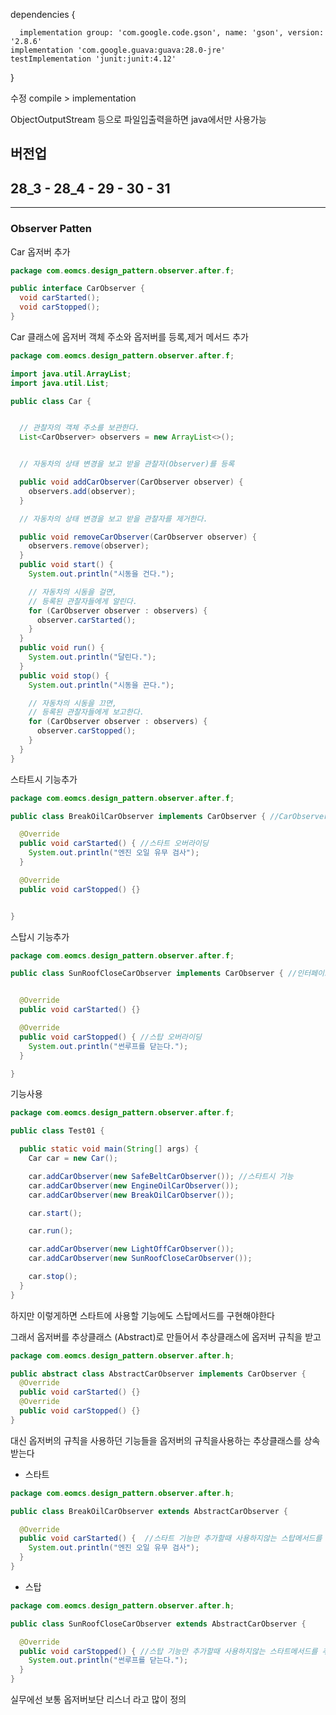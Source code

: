 dependencies {
  

      implementation group: 'com.google.code.gson', name: 'gson', version: '2.8.6'
    implementation 'com.google.guava:guava:28.0-jre'
    testImplementation 'junit:junit:4.12'

}

수정 compile >  implementation

ObjectOutputStream 등으로 파일입출력을하면 java에서만 사용가능



## 버전업 

## 28_3  -  28_4  - 29 - 30 - 31





---

### Observer Patten 



Car 옵저버 추가

```java
package com.eomcs.design_pattern.observer.after.f;

public interface CarObserver {
  void carStarted();
  void carStopped();
}
```



Car 클래스에 옵저버 객체 주소와 옵저버를 등록,제거 메서드 추가

```java
package com.eomcs.design_pattern.observer.after.f;

import java.util.ArrayList;
import java.util.List;

public class Car {


  // 관찰자의 객체 주소를 보관한다.
  List<CarObserver> observers = new ArrayList<>();


  // 자동차의 상태 변경을 보고 받을 관찰자(Observer)를 등록

  public void addCarObserver(CarObserver observer) {
    observers.add(observer);
  }

  // 자동차의 상태 변경을 보고 받을 관찰자를 제거한다.

  public void removeCarObserver(CarObserver observer) {
    observers.remove(observer);
  }
  public void start() {
    System.out.println("시동을 건다.");

    // 자동차의 시동을 걸면,
    // 등록된 관찰자들에게 알린다.
    for (CarObserver observer : observers) {
      observer.carStarted();
    }
  }
  public void run() {
    System.out.println("달린다.");
  }
  public void stop() {
    System.out.println("시동을 끈다.");

    // 자동차의 시동을 끄면,
    // 등록된 관찰자들에게 보고한다.
    for (CarObserver observer : observers) {
      observer.carStopped();
    }
  }
}
```



스타트시 기능추가

```java
package com.eomcs.design_pattern.observer.after.f;

public class BreakOilCarObserver implements CarObserver { //CarObserver 인터페이스에 따른다

  @Override
  public void carStarted() { //스타트 오버라이딩
    System.out.println("엔진 오일 유무 검사");
  }

  @Override
  public void carStopped() {}


}

```



스탑시 기능추가

```java
package com.eomcs.design_pattern.observer.after.f;

public class SunRoofCloseCarObserver implements CarObserver { //인터페이스에 따른다


  @Override
  public void carStarted() {}

  @Override
  public void carStopped() { //스탑 오버라이딩
    System.out.println("썬루프를 닫는다.");
  }

}

```



기능사용

```java
package com.eomcs.design_pattern.observer.after.f;

public class Test01 {

  public static void main(String[] args) {
    Car car = new Car();

    car.addCarObserver(new SafeBeltCarObserver()); //스타트시 기능 
    car.addCarObserver(new EngineOilCarObserver());
    car.addCarObserver(new BreakOilCarObserver());

    car.start();

    car.run();

    car.addCarObserver(new LightOffCarObserver());
    car.addCarObserver(new SunRoofCloseCarObserver());

    car.stop();
  }
}
```





하지만 이렇게하면 스타트에 사용할 기능에도 스탑메서드를 구현해야한다



그래서 옵저버를 추상클래스 (Abstract)로 만들어서  추상클래스에  옵저버 규칙을 받고

```java
package com.eomcs.design_pattern.observer.after.h;

public abstract class AbstractCarObserver implements CarObserver {
  @Override
  public void carStarted() {}
  @Override
  public void carStopped() {}
}
```



대신 옵저버의 규칙을 사용하던 기능들을 옵저버의 규칙을사용하는 추상클래스를 상속받는다

- 스타트

```java
package com.eomcs.design_pattern.observer.after.h;

public class BreakOilCarObserver extends AbstractCarObserver {

  @Override
  public void carStarted() {  //스타트 기능만 추가할때 사용하지않는 스탑메서드를 추가할 필요가 없다
    System.out.println("엔진 오일 유무 검사");  
  }
}

```

- 스탑

```java
package com.eomcs.design_pattern.observer.after.h;

public class SunRoofCloseCarObserver extends AbstractCarObserver {

  @Override
  public void carStopped() { //스탑 기능만 추가할때 사용하지않는 스타트메서드를 추가할 필요가 없다
    System.out.println("썬루프를 닫는다.");
  }
}
```

실무에선 보통 옵저버보단 리스너 라고 많이 정의